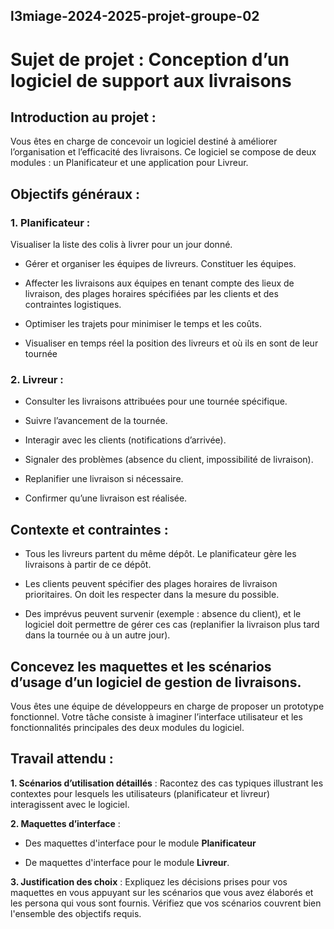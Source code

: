 ## l3miage-2024-2025-projet-groupe-02

# Sujet de projet : Conception d’un logiciel de support aux livraisons 

 

## Introduction au projet : 

Vous êtes en charge de concevoir un logiciel destiné à améliorer l’organisation et l’efficacité des livraisons. Ce logiciel se compose de deux modules : un Planificateur et une application pour Livreur.  

 

## Objectifs généraux : 

### 1. Planificateur : 

Visualiser la liste des colis à livrer pour un jour donné. 

+ Gérer et organiser les équipes de livreurs. Constituer les équipes. 

+ Affecter les livraisons aux équipes en tenant compte des lieux de livraison, des plages horaires spécifiées par les clients et des contraintes logistiques. 

+ Optimiser les trajets pour minimiser le temps et les coûts. 

+ Visualiser en temps réel la position des livreurs et où ils en sont de leur tournée 

### 2. Livreur : 

+ Consulter les livraisons attribuées pour une tournée spécifique. 

+ Suivre l’avancement de la tournée. 

+ Interagir avec les clients (notifications d’arrivée). 

+ Signaler des problèmes (absence du client, impossibilité de livraison). 

+ Replanifier une livraison si nécessaire. 

+ Confirmer qu’une livraison est réalisée. 

 
 

## Contexte et contraintes : 

* Tous les livreurs partent du même dépôt. Le planificateur gère les livraisons à partir de ce dépôt. 

* Les clients peuvent spécifier des plages horaires de livraison prioritaires. On doit les respecter dans la mesure du possible. 

* Des imprévus peuvent survenir (exemple : absence du client), et le logiciel doit permettre de gérer ces cas (replanifier la livraison plus tard dans la tournée ou à un autre jour). 

 
 

## Concevez les maquettes et les scénarios d’usage d’un logiciel de gestion de livraisons. 

Vous êtes une équipe de développeurs en charge de proposer un prototype fonctionnel. Votre tâche consiste à imaginer l’interface utilisateur et les fonctionnalités principales des deux modules du logiciel. 

 

## Travail attendu : 

**1. Scénarios d’utilisation détaillés** : Racontez des cas typiques illustrant les contextes pour lesquels les utilisateurs (planificateur et livreur) interagissent avec le logiciel. 

**2. Maquettes d’interface** : 

- Des maquettes d'interface pour le module **Planificateur** 

- De maquettes d'interface pour le module **Livreur**. 

**3. Justification des choix** : Expliquez les décisions prises pour vos maquettes en vous appuyant sur les scénarios que vous avez élaborés et les persona qui vous sont fournis. Vérifiez que vos scénarios couvrent bien l'ensemble des objectifs requis. 
